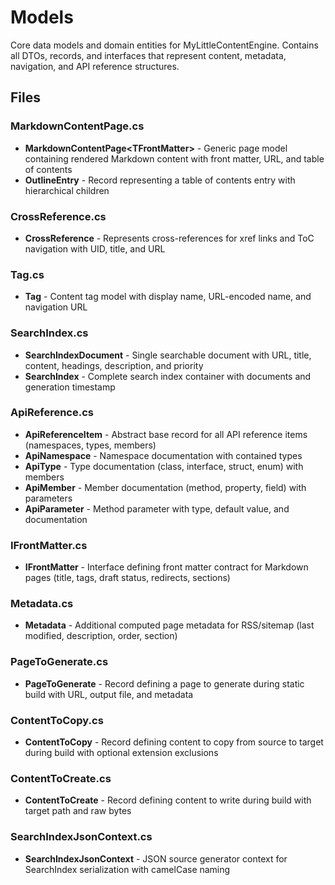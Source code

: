 # Models

Core data models and domain entities for MyLittleContentEngine. Contains all DTOs, records, and interfaces that represent content, metadata, navigation, and API reference structures.

## Files

### MarkdownContentPage.cs
- **MarkdownContentPage&lt;TFrontMatter&gt;** - Generic page model containing rendered Markdown content with front matter, URL, and table of contents
- **OutlineEntry** - Record representing a table of contents entry with hierarchical children

### CrossReference.cs
- **CrossReference** - Represents cross-references for xref links and ToC navigation with UID, title, and URL

### Tag.cs
- **Tag** - Content tag model with display name, URL-encoded name, and navigation URL

### SearchIndex.cs
- **SearchIndexDocument** - Single searchable document with URL, title, content, headings, description, and priority
- **SearchIndex** - Complete search index container with documents and generation timestamp

### ApiReference.cs
- **ApiReferenceItem** - Abstract base record for all API reference items (namespaces, types, members)
- **ApiNamespace** - Namespace documentation with contained types
- **ApiType** - Type documentation (class, interface, struct, enum) with members
- **ApiMember** - Member documentation (method, property, field) with parameters
- **ApiParameter** - Method parameter with type, default value, and documentation

### IFrontMatter.cs
- **IFrontMatter** - Interface defining front matter contract for Markdown pages (title, tags, draft status, redirects, sections)

### Metadata.cs
- **Metadata** - Additional computed page metadata for RSS/sitemap (last modified, description, order, section)

### PageToGenerate.cs
- **PageToGenerate** - Record defining a page to generate during static build with URL, output file, and metadata

### ContentToCopy.cs
- **ContentToCopy** - Record defining content to copy from source to target during build with optional extension exclusions

### ContentToCreate.cs
- **ContentToCreate** - Record defining content to write during build with target path and raw bytes

### SearchIndexJsonContext.cs
- **SearchIndexJsonContext** - JSON source generator context for SearchIndex serialization with camelCase naming
